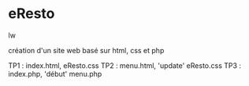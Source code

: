 # eResto
lw


création d'un site web basé sur html, css et php

TP1 : index.html, eResto.css
TP2 : menu.html, 'update' eResto.css
TP3 : index.php, 'début' menu.php
